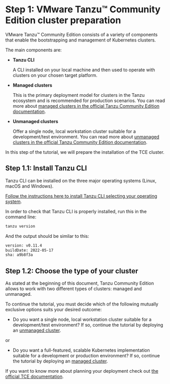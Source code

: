 # Step 1: VMware Tanzu™ Community Edition cluster preparation

VMware Tanzu™ Community Edition consists of a variety of components that enable the bootstrapping and management of Kubernetes clusters.

The main components are:

- **Tanzu CLI**

    A CLI installed on your local machine and then used to operate with clusters on your chosen target platform.

- **Managed clusters**

    This is the primary deployment model for clusters in the Tanzu ecosystem and is recommended for production scenarios. You can read more about [managed clusters in the official Tanzu Community Edition documentation](https://tanzucommunityedition.io/docs/v0.12/planning/#managed-cluster).

- **Unmanaged clusters**

    Offer a single node, local workstation cluster suitable for a development/test environment. You can read more about [unmanaged clusters in the official Tanzu Community Edition documentation](https://tanzucommunityedition.io/docs/v0.12/planning/#unmanaged-cluster).

In this step of the tutorial, we will prepare the installation of the TCE cluster.

## Step 1.1: Install Tanzu CLI

Tanzu CLI can be installed on the three major operating systems (Linux, macOS and Windows).

[Follow the instructions here to install Tanzu CLI selecting your operating system](https://tanzucommunityedition.io/docs/v0.12/cli-installation/).

In order to check that Tanzu CLI is properly installed, run this in the command line:

```bash
tanzu version
```

And the output should be similar to this:

```bash
version: v0.11.4
buildDate: 2022-05-17
sha: a9b8f3a
```

## Step 1.2: Choose the type of your cluster

As stated at the beginning of this document, Tanzu Community Edition allows to work with two different types of clusters: managed and unmanaged.

To continue the tutorial, you must decide which of the following mutually exclusive options suits your desired outcome:

- Do you want a single node, local workstation cluster suitable for a development/test environment? If so, continue the tutorial by deploying an [unmanaged cluster](./02-TCE-unmanaged-cluster.md).

or

- Do you want a full-featured, scalable Kubernetes implementation suitable for a development or production environment? If so, continue the tutorial by deploying an [managed cluster](./02-TCE-managed-cluster.md).

If you want to know more about planning your deployment check out [the official TCE documentation](https://tanzucommunityedition.io/docs/v0.12/planning/).

